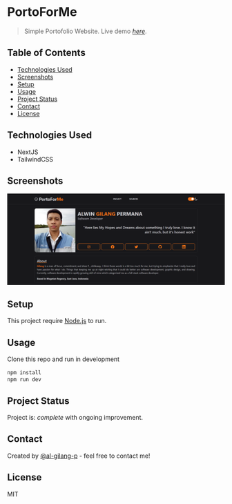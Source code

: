 # PortoForMe

> Simple Portofolio Website.
> Live demo [_here_](https://portoforme.vercel.app). <!-- If you have the project hosted somewhere, include the link here. -->

## Table of Contents

-   [Technologies Used](#technologies-used)
-   [Screenshots](#screenshots)
-   [Setup](#setup)
-   [Usage](#usage)
-   [Project Status](#project-status)
-   [Contact](#contact)
-   [License](#license)

## Technologies Used

-   NextJS
-   TailwindCSS

## Screenshots

![Example screenshot](./img/screenshot.png)

<!-- If you have screenshots you'd like to share, include them here. -->

## Setup

This project require [Node.js](https://nodejs.org/) to run.

## Usage

Clone this repo and run in development

```
npm install
npm run dev
```

## Project Status

Project is: _complete_ with ongoing improvement.

## Contact

Created by [@al-gilang-p](https://portoforme.vercel.app/) - feel free to contact me!

<!-- Optional -->
## License
MIT

<!-- You don't have to include all sections - just the one's relevant to your project -->

